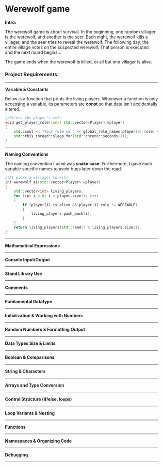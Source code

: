 # Werewolf game

**Intro:**

The werewolf game is about survival. In the beginning, one random villager is the werewolf, and another is the seer.
Each night, the werewolf kills a villager, and the seer tries to reveal the werewolf. The following day, the entire
village votes on the suspected werewolf. That person is executed, and the next round begins...

The game ends when the werewolf is killed, or all but one villager is alive.


### Project Requirements:

---

**Variable & Constants**

Below is a function that prints the living players. Whenever a function is only accessing a variable, its parameters are **const** so that data isn't accidentally altered.

```cpp
//Prints the player's role
void get_player_role(const std::vector<Player> &player)
{
    std::cout << "Your role is " << global_role_names[player[0].role] << std::endl;
    std::this_thread::sleep_for(std::chrono::seconds(1));   
}
```

---

**Naming Conventions**

The naming convention I used was **snake case**. Furthermore, I gave each variable specific names to avoid bugs later down the road.

```cpp
//AI picks a villager to kill
int werewolf_ai(std::vector<Player> &player)
{
    std::vector<int> living_players;
    for (int i = 0; i < player.size(); i++)
    {
        if (player[i].is_alive && player[i].role != WEREWOLF)
        {
            living_players.push_back(i);
        }
    }
    return living_players[std::rand() % living_players.size()];
}
```
---

**Mathamatical Expressions**

---

**Console Input/Output**

---

**Stand Library Use**

---

**Comments**

---


**Fundamental Datatype**

---


**Initialization & Working with Numbers**

---

**Random Numbers & Formatting Output**

---

**Data Types Size & Limits**

---

**Boolean & Comparisons**

---

**String & Characters**

---

**Arrays and Type Conversion**

---

**Control Structure (if/else, loops)**

---

**Loop Variants & Nesting**

---

**Functions**

---

**Namespaces & Organizing Code**

---

**Debugging**

---

